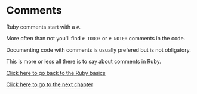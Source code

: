 # Comments

Ruby comments start with a `#`.

More often than not you'll find `# TODO:` or `# NOTE:` comments in the code.

Documenting code with comments is usually prefered but is not obligatory.

This is more or less all there is to say about comments in Ruby.

[Click here to go back to the Ruby basics](../)

[Click here to go to the next chapter](../variables_and_types/)
